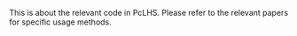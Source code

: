 This is about the relevant code in PcLHS. Please refer to the relevant papers for specific usage methods.

